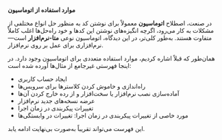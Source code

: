 **موارد استفاده از اتوماسیون**

در صنعت، اصطلاح **اتوماسیون** معمولاً برای نوشتن کد به منظور حل انواع مختلفی از مشکلات به کار می‌رود، اگرچه انگیزه‌های نوشتن این کدها و خود راه‌حل‌ها اغلب کاملاً متفاوت هستند. به‌طور کلی‌تر، در این دیدگاه، اتوماسیون نوعی **متا-نرم‌افزار** است—نرم‌افزاری برای عمل بر روی نرم‌افزار.

همان‌طور که قبلاً اشاره کردیم، موارد استفاده متعددی برای اتوماسیون وجود دارد. در اینجا فهرستی غیرجامع از مثال‌ها آورده شده است:

- ایجاد حساب کاربری
- راه‌اندازی و خاموش کردن کلاسترها برای سرویس‌ها
- آماده‌سازی نصب نرم‌افزار یا سخت‌افزار و از رده خارج کردن آن‌ها
- عرضه نسخه‌های جدید نرم‌افزار
- تغییرات پیکربندی در زمان اجرا
- مورد خاصی از تغییرات پیکربندی در زمان اجرا: تغییرات در وابستگی‌ها

این فهرست می‌تواند تقریباً به‌صورت بی‌نهایت ادامه یابد.